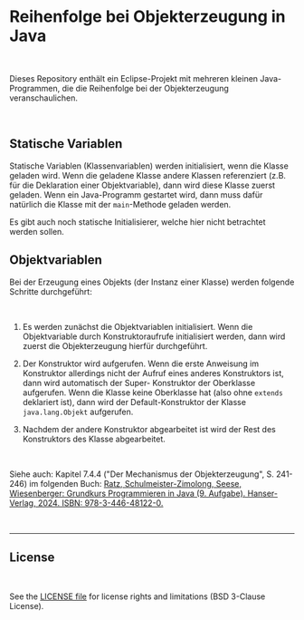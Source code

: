 # Reihenfolge bei Objekterzeugung in Java #

<br>

Dieses Repository enthält ein Eclipse-Projekt mit mehreren kleinen Java-Programmen, die die Reihenfolge bei der Objekterzeugung veranschaulichen.

<br>

## Statische Variablen ##

Statische Variablen (Klassenvariablen) werden initialisiert, wenn die Klasse geladen wird.
Wenn die geladene Klasse andere Klassen referenziert (z.B. für die Deklaration einer Objektvariable), dann wird diese Klasse zuerst geladen.
Wenn ein Java-Programm gestartet wird, dann muss dafür natürlich
die Klasse mit der `main`-Methode geladen werden.

Es gibt auch noch statische Initialisierer, welche hier nicht betrachtet werden sollen.

## Objektvariablen ##

Bei der Erzeugung eines Objekts (der Instanz einer Klasse) werden folgende Schritte durchgeführt:

<br>

1. Es werden zunächst die Objektvariablen initialisiert.
   Wenn die Objektvariable durch Konstruktoraufrufe initialisiert werden,
   dann wird zuerst die Objekterzeugung hierfür durchgeführt.

2. Der Konstruktor wird aufgerufen.
   Wenn die erste Anweisung im Konstruktor allerdings nicht der Aufruf eines anderes Konstruktors ist, dann wird automatisch der Super-
   Konstruktor der Oberklasse aufgerufen.
   Wenn die Klasse keine Oberklasse hat (also ohne `extends` deklariert ist), dann wird der Default-Konstruktor der Klasse `java.lang.Objekt`
   aufgerufen.

3. Nachdem der andere Konstruktor abgearbeitet ist wird der Rest des
   Konstruktors des Klasse abgearbeitet.

<br>

Siehe auch: Kapitel 7.4.4 ("Der Mechanismus der Objekterzeugung", S. 241-246) im folgenden Buch:
[Ratz, Schulmeister-Zimolong, Seese, Wiesenberger:
Grundkurs Programmieren in Java (9. Aufgabe).
Hanser-Verlag, 2024.
ISBN: 978-3-446-48122-0.](https://www.grundkurs-java.de/)

<br>

----

## License ##

<br>

See the [LICENSE file](LICENSE.md) for license rights and limitations (BSD 3-Clause License).

<br>